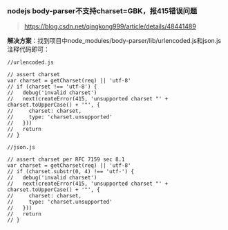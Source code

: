 ### nodejs body-parser不支持charset=GBK，报415错误问题

> https://blog.csdn.net/qingkong999/article/details/48441489

**解决方案**：找到项目中node_modules/body-parser/lib/urlencoded.js和json.js注释代码即可：

```
//urlencoded.js

// assert charset
var charset = getCharset(req) || 'utf-8'
// if (charset !== 'utf-8') {
//   debug('invalid charset')
//   next(createError(415, 'unsupported charset "' + charset.toUpperCase() + '"', {
//     charset: charset,
//     type: 'charset.unsupported'
//   }))
//   return
// }
```

```
//json.js

// assert charset per RFC 7159 sec 8.1
var charset = getCharset(req) || 'utf-8'
// if (charset.substr(0, 4) !== 'utf-') {
//   debug('invalid charset')
//   next(createError(415, 'unsupported charset "' + charset.toUpperCase() + '"', {
//     charset: charset,
//     type: 'charset.unsupported'
//   }))
//   return
// }
```